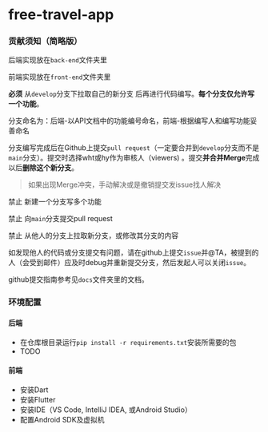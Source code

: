 # free-travel-app

### 贡献须知（简略版）

后端实现放在`back-end`文件夹里

前端实现放在`front-end`文件夹里

**必须** 从`develop`分支下拉取自己的新分支 后再进行代码编写。**每个分支仅允许写一个功能**。

分支命名为：后端-以API文档中的功能编号命名，前端-根据编写人和编写功能妥善命名

分支编写完成后在Github上提交`pull request`（一定要合并到`develop`分支而不是`main`分支）。提交时选择wht或hy作为审核人（viewers) 。提交**并合并Merge**完成以后**删除这个新分支**。

> 如果出现Merge冲突，手动解决或是撤销提交发issue找人解决

禁止 新建一个分支写多个功能

禁止 向`main`分支提交pull request

禁止 从他人的分支上拉取新分支，或修改其分支的内容

如发现他人的代码或分支提交有问题，请在github上提交`issue`并@TA，被提到的人（会受到邮件）应及时debug并重新提交分支，然后发起人可以关闭`issue`。

github提交指南参考见`docs`文件夹里的文档。

### 环境配置

#### 后端
- 在仓库根目录运行`pip install -r requirements.txt`安装所需要的包
- TODO

#### 前端
- 安装Dart
- 安装Flutter
- 安装IDE（VS Code, IntelliJ IDEA, 或Android Studio）
- 配置Android SDK及虚拟机